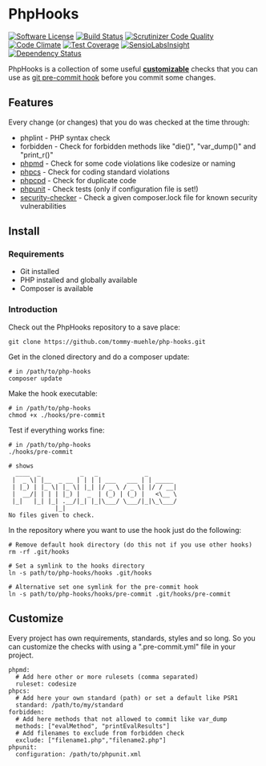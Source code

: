 PhpHooks
=========

[![Software License](https://img.shields.io/badge/license-MIT-brightgreen.svg?style=flat-square)](LICENSE.md)
[![Build Status](https://travis-ci.org/tommy-muehle/php-hooks.svg?branch=master)](https://travis-ci.org/tommy-muehle/php-hooks)
[![Scrutinizer Code Quality](https://scrutinizer-ci.com/g/tommy-muehle/php-hooks/badges/quality-score.png?b=master)](https://scrutinizer-ci.com/g/tommy-muehle/php-hooks/?branch=master)
[![Code Climate](https://codeclimate.com/github/tommy-muehle/php-hooks/badges/gpa.svg)](https://codeclimate.com/github/tommy-muehle/php-hooks)
[![Test Coverage](https://codeclimate.com/github/tommy-muehle/php-hooks/badges/coverage.svg)](https://codeclimate.com/github/tommy-muehle/php-hooks)
[![SensioLabsInsight](https://insight.sensiolabs.com/projects/af85b325-519d-4d75-a3ff-b5ba9d62677c/small.png)](https://insight.sensiolabs.com/projects/af85b325-519d-4d75-a3ff-b5ba9d62677c)
[![Dependency Status](https://gemnasium.com/tommy-muehle/php-hooks.svg)](https://gemnasium.com/tommy-muehle/php-hooks)

PhpHooks is a collection of some useful [__customizable__](#customize) checks that you can use 
as [git pre-commit hook](http://git-scm.com/book/en/v2/Customizing-Git-Git-Hooks) before you commit some changes.

## Features

Every change (or changes) that you do was checked at the time through: 

* phplint - PHP syntax check
* forbidden - Check for forbidden methods like "die()", "var_dump()" and "print_r()"
* [phpmd](http://phpmd.org/) - Check for some code violations like codesize or naming
* [phpcs](https://github.com/squizlabs/PHP_CodeSniffer) - Check for coding standard violations
* [phpcpd](https://github.com/sebastianbergmann/phpcpd) - Check for duplicate code
* [phpunit](https://phpunit.de/) - Check tests (only if configuration file is set!)
* [security-checker](https://github.com/sensiolabs/security-checker) - Check a given composer.lock file for known security vulnerabilities

## Install

### Requirements

* Git installed
* PHP installed and globally available
* Composer is available

### Introduction

Check out the PhpHooks repository to a save place:

    git clone https://github.com/tommy-muehle/php-hooks.git
    
Get in the cloned directory and do a composer update:
 
    # in /path/to/php-hooks
    composer update
    
Make the hook executable:
    
    # in /path/to/php-hooks
    chmod +x ./hooks/pre-commit
    
Test if everything works fine:

    # in /path/to/php-hooks
    ./hooks/pre-commit
    
    # shows
      ____  _           _   _             _
     |  _ \| |__  _ __ | | | | ___   ___ | | _____
     | |_) | |_ \| |_ \| |_| |/ _ \ / _ \| |/ / __|
     |  __/| | | | |_) |  _  | (_) | (_) |   <\__ \
     |_|   |_| |_| .__/|_| |_|\___/ \___/|_|\_\___/
                 |_|
    No files given to check.

In the repository where you want to use the hook just do the following:

    # Remove default hook directory (do this not if you use other hooks)
    rm -rf .git/hooks
    
    # Set a symlink to the hooks directory
    ln -s path/to/php-hooks/hooks .git/hooks
    
    # Alternative set one symlink for the pre-commit hook
    ln -s path/to/php-hooks/hooks/pre-commit .git/hooks/pre-commit
    
## <a id="customize"></a>Customize

Every project has own requirements, standards, styles and so long.
So you can customize the checks with using a ".pre-commit.yml" file in your project.

    phpmd:
      # Add here other or more rulesets (comma separated)
      ruleset: codesize
    phpcs:
      # Add here your own standard (path) or set a default like PSR1
      standard: /path/to/my/standard
    forbidden:
      # Add here methods that not allowed to commit like var_dump
      methods: ["evalMethod", "printEvalResults"]
      # Add filenames to exclude from forbidden check
      exclude: ["filename1.php","filename2.php"]
    phpunit:
      configuration: /path/to/phpunit.xml
